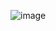 ![image](https://media3.giphy.com/media/FqdGGgugkC4Xm/giphy.gif?cid=ecf05e47d20a1ddff4378cdba72e6df2a34822d1b5fcdd40&rid=giphy.gif)
